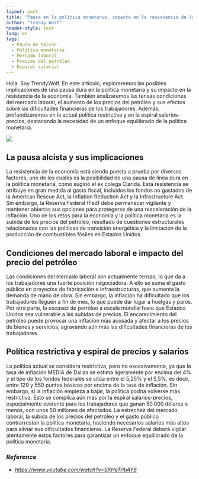 ```yaml
---
layout: post
title: "Pausa en la política monetaria, impacto en la resistencia de la economía y aumento de las dificultades financieras de los trabajadores"
author: "Trendy Wolf"
header-style: text
lang: en
tags:
  - Pausa de halcón
  - Política monetaria
  - Mercado laboral
  - Precios del petróleo
  - Espiral salarial
---
```


Hola. Soy TrendyWolf. En este artículo, exploraremos las posibles implicaciones de una pausa dura en la política monetaria y su impacto en la resistencia de la economía. También analizaremos las tensas condiciones del mercado laboral, el aumento de los precios del petróleo y sus efectos sobre las dificultades financieras de los trabajadores. Además, profundizaremos en la actual política restrictiva y en la espiral salarios-precios, destacando la necesidad de un enfoque equilibrado de la política monetaria.

<img
    src="https://i.ytimg.com/vi/SXHeTrlbAY8/hqdefault.jpg"
/>


## La pausa alcista y sus implicaciones
La resistencia de la economía está siendo puesta a prueba por diversos factores, uno de los cuales es la posibilidad de una pausa de línea dura en la política monetaria, como sugirió el ex colega Clarida. Esta resistencia se atribuye en gran medida al gasto fiscal, incluidos los fondos no gastados de la American Rescue Act, la Inflation Reduction Act y la Infrastructure Act. Sin embargo, la Reserva Federal (Fed) debe permanecer vigilante y mantener abiertas sus opciones para protegerse de una reaceleración de la inflación. Uno de los retos para la economía y la política monetaria es la subida de los precios del petróleo, resultado de cuestiones estructurales relacionadas con las políticas de transición energética y la limitación de la producción de combustibles fósiles en Estados Unidos.

## Condiciones del mercado laboral e impacto del precio del petróleo
Las condiciones del mercado laboral son actualmente tensas, lo que da a los trabajadores una fuerte posición negociadora. A ello se suma el gasto público en proyectos de fabricación e infraestructuras, que aumenta la demanda de mano de obra. Sin embargo, la inflación ha dificultado que los trabajadores lleguen a fin de mes, lo que puede dar lugar a huelgas y paros. Por otra parte, la escasez de petróleo a escala mundial hace que Estados Unidos sea vulnerable a las subidas de precios. El encarecimiento del petróleo puede provocar una inflación más acusada y afectar a los precios de bienes y servicios, agravando aún más las dificultades financieras de los trabajadores.

## Política restrictiva y espiral de precios y salarios
La política actual se considera restrictiva, pero no excesivamente, ya que la tasa de inflación MEDIA de Dallas se estima ligeramente por encima del 4% y el tipo de los fondos federales se sitúa entre el 5,25% y el 5,5%, es decir, entre 120 y 550 puntos básicos por encima de la tasa de inflación. Sin embargo, si la inflación empieza a bajar, la política podría volverse más restrictiva. Esto se complica aún más por la espiral salarios-precios, especialmente evidente para los trabajadores que ganan 50.000 dólares o menos, con unos 50 millones de afectados. La estrechez del mercado laboral, la subida de los precios del petróleo y el gasto público contrarrestan la política monetaria, haciendo necesarios salarios más altos para aliviar sus dificultades financieras. La Reserva Federal deberá vigilar atentamente estos factores para garantizar un enfoque equilibrado de la política monetaria.


### _Reference_
- _https://www.youtube.com/watch?v=SXHeTrlbAY8_

